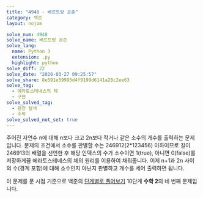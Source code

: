 ```yaml
---
title: "4948 - 베르트랑 공준"
category: 백준
layout: nojam

solve_num: 4948
solve_name: 베르트랑 공준
solve_lang:
  name: Python 3
  extension: .py
  highlight: python
solve_diff: 22
solve_date: "2020-03-27 09:25:57"
solve_share: 8e591e59995d4f9199d6141a28c2ee63
solve_tag:
  - 에라토스테네스의 체
  - 구현
solve_solved_tag:
  - 완전 탐색
  - 수학
solve_solved_not_set: true
---
```


주어진 자연수 n에 대해 n보다 크고 2n보다 작거나 같은 소수의 개수를 출력하는 문제입니다. 문제의 조건에서 소수를 판별할 수는 246912(2*123456) 이하이므로 길이 246913의 배열을 선언한 후 해당 인덱스의 수가 소수이면 1(true), 아니면 0(false)를 저장하게끔 에라토스테네스의 체의 원리를 이용하여 채워줍니다. 이제 n+1과 2n 사이의 수(경계 포함)에 대해 소수인지 아닌지 판별하고 개수를 세어 출력하면 됩니다.

이 문제를 푼 시점 기준으로 백준의 [단계별로 풀어보기](http://noj.am/p/s) 10단계 **수학 2**의 네 번째 문제입니다.
